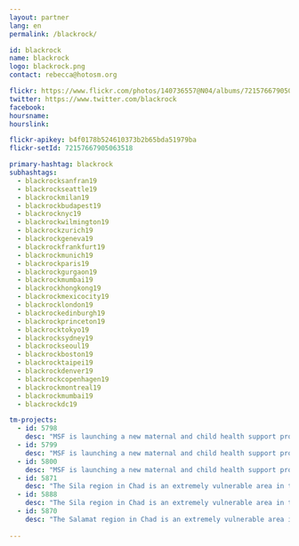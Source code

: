 ```yaml
---
layout: partner
lang: en
permalink: /blackrock/

id: blackrock
name: blackrock
logo: blackrock.png
contact: rebecca@hotosm.org

flickr: https://www.flickr.com/photos/140736557@N04/albums/72157667905063518
twitter: https://www.twitter.com/blackrock
facebook:
hoursname:
hourslink:

flickr-apikey: b4f0178b524610373b2b65bda51979ba
flickr-setId: 72157667905063518

primary-hashtag: blackrock
subhashtags:
  - blackrocksanfran19
  - blackrockseattle19
  - blackrockmilan19
  - blackrockbudapest19
  - blackrocknyc19
  - blackrockwilmington19
  - blackrockzurich19
  - blackrockgeneva19
  - blackrockfrankfurt19
  - blackrockmunich19
  - blackrockparis19
  - blackrockgurgaon19
  - blackrockmumbai19
  - blackrockhongkong19
  - blackrockmexicocity19
  - blackrocklondon19
  - blackrockedinburgh19
  - blackrockprinceton19
  - blackrocktokyo19
  - blackrocksydney19
  - blackrockseoul19
  - blackrockboston19
  - blackrocktaipei19
  - blackrockdenver19
  - blackrockcopenhagen19
  - blackrockmontreal19
  - blackrockmumbai19
  - blackrockdc19

tm-projects:
  - id: 5798
    desc: "MSF is launching a new maternal and child health support program in the health district of Moissala in Chad. The first activity will be a community survey to appreciate more in detail the health conditions of women and children. The mapping will help MSF to have an overview of all households (represented by roofs) and draw a sample of the population to carry out the survey. The data will also help in better programming health activities."
  - id: 5799   
    desc: "MSF is launching a new maternal and child health support program in the health district of Moissala in Chad. The first activity will be a community survey to appreciate more in detail the health conditions of women and children. The mapping will help MSF to have an overview of all households (represented by roofs) and draw a sample of the population to carry out the survey. The data will also help in better programming health activities."
  - id: 5800 
    desc: "MSF is launching a new maternal and child health support program in the health district of Moissala in Chad. The first activity will be a community survey to appreciate more in detail the health conditions of women and children. The mapping will help MSF to have an overview of all households (represented by roofs) and draw a sample of the population to carry out the survey. The data will also help in better programming health activities."  
  - id: 5871
    desc: "The Sila region in Chad is an extremely vulnerable area in the east of the country. MSF teams working here to respond to a variety of different health needs. These include emergency response to disease outbreaks across the area such as measles outbreaks. Accurate maps of the area will assist the teams with epidemiological analysis, disease surveillance and logistical planning. Take a look at this Pinterest board with images of the Sila region."
  - id: 5888
    desc: "The Sila region in Chad is an extremely vulnerable area in the east of the country. MSF teams working here to respond to a variety of different health needs. These include emergency response to disease outbreaks across the area such as measles outbreaks. Accurate maps of the area will assist the teams with epidemiological analysis, disease surveillance and logistical planning. Take a look at this Pinterest board with images of the Sila region."
  - id: 5870
    desc: "The Salamat region in Chad is an extremely vulnerable area in the east of the country. MSF teams working here to respond to a variety of different health needs. These include emergency response to disease outbreaks across the area such as measles outbreaks. Accurate maps of the area will assist the teams with epidemiological analysis, disease surveillance and logistical planning. Take a look at this Pinterest board with images of the eastern regions of Chad."
 
---
```

